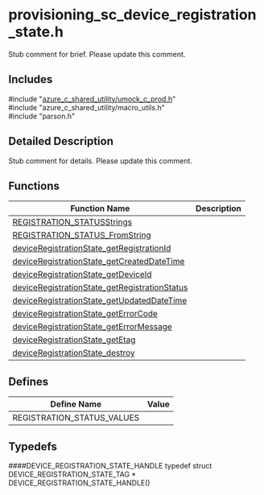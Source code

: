 # provisioning_sc_device_registration_state.h 

Stub comment for brief. Please update this comment.

## Includes

\#include "[azure_c_shared_utility/umock_c_prod.h](iot-c-ref-umock-c-prod-h.md)"  
\#include "azure_c_shared_utility/macro_utils.h"  
\#include "parson.h"  

## Detailed Description

Stub comment for details. Please update this comment.

## Functions

Function Name                  | Description                                
--------------------------------|---------------------------------------------
[REGISTRATION_STATUSStrings](./iot-c-ref-provisioning-sc-device-registration-state-h/registration-statusstrings.md)            | 
[REGISTRATION_STATUS_FromString](./iot-c-ref-provisioning-sc-device-registration-state-h/registration-status-fromstring.md)            | 
[deviceRegistrationState_getRegistrationId](./iot-c-ref-provisioning-sc-device-registration-state-h/deviceregistrationstate-getregistrationid.md)            | 
[deviceRegistrationState_getCreatedDateTime](./iot-c-ref-provisioning-sc-device-registration-state-h/deviceregistrationstate-getcreateddatetime.md)            | 
[deviceRegistrationState_getDeviceId](./iot-c-ref-provisioning-sc-device-registration-state-h/deviceregistrationstate-getdeviceid.md)            | 
[deviceRegistrationState_getRegistrationStatus](./iot-c-ref-provisioning-sc-device-registration-state-h/deviceregistrationstate-getregistrationstatus.md)            | 
[deviceRegistrationState_getUpdatedDateTime](./iot-c-ref-provisioning-sc-device-registration-state-h/deviceregistrationstate-getupdateddatetime.md)            | 
[deviceRegistrationState_getErrorCode](./iot-c-ref-provisioning-sc-device-registration-state-h/deviceregistrationstate-geterrorcode.md)            | 
[deviceRegistrationState_getErrorMessage](./iot-c-ref-provisioning-sc-device-registration-state-h/deviceregistrationstate-geterrormessage.md)            | 
[deviceRegistrationState_getEtag](./iot-c-ref-provisioning-sc-device-registration-state-h/deviceregistrationstate-getetag.md)            | 
[deviceRegistrationState_destroy](./iot-c-ref-provisioning-sc-device-registration-state-h/deviceregistrationstate-destroy.md)            | 

## Defines

Define Name                    | Value                                
--------------------------------|---------------------------------------------
REGISTRATION_STATUS_VALUES            | 

## Typedefs

####DEVICE_REGISTRATION_STATE_HANDLE
typedef struct DEVICE_REGISTRATION_STATE_TAG * DEVICE_REGISTRATION_STATE_HANDLE()

